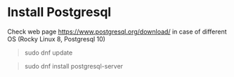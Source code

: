 # Install Postgresql

Check web page https://www.postgresql.org/download/ in case of different OS (Rocky Linux 8, Postgresql 10)
>sudo dnf update

>sudo dnf install postgresql-server
